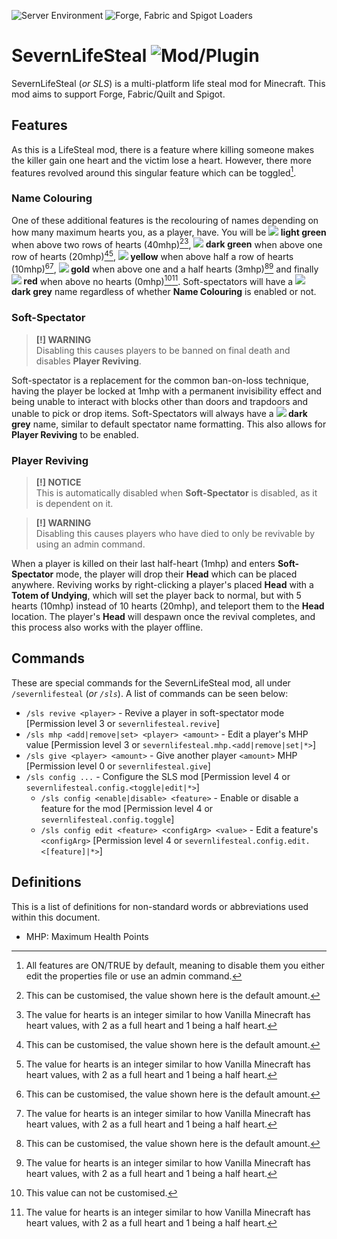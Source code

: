 ![Server Environment](https://img.shields.io/badge/Environment-SERVER-ddd?labelColor=222) ![Forge, Fabric and Spigot Loaders](https://img.shields.io/badge/Loader-FORGE%2C%20FABRIC%20&%20SPIGOT-ddd?labelColor=222)

# SevernLifeSteal ![Mod/Plugin](https://img.shields.io/badge/[%20%20%20%20Mod%2fPlugin-]-22d?labelColor=22d)
SevernLifeSteal (*or SLS*) is a multi-platform life steal mod for Minecraft. This mod aims to support Forge, Fabric/Quilt and Spigot.

## Features
As this is a LifeSteal mod, there is a feature where killing someone makes the killer gain one heart and the victim lose a heart. However, there more features revolved around this singular feature which can be toggled[^1].
### Name Colouring
One of these additional features is the recolouring of names depending on how many maximum hearts you, as a player, have. You will be **![](https://placehold.it/16x16/55ff55/55ff55.png) light green** when above two rows of hearts (40mhp)[^2][^3], **![](https://placehold.it/16x16/00aa00/00aa00.png) dark green** when above one row of hearts (20mhp)[^2][^3], **![](https://placehold.it/16x16/ffff55/ffff55.png) yellow** when above half a row of hearts (10mhp)[^2][^3], **![](https://placehold.it/16x16/ffaa00/ffaa00.png) gold** when above one and a half hearts (3mhp)[^2][^3] and finally **![](https://placehold.it/16x16/ff5555/ff5555.png) red** when above no hearts (0mhp)[^4][^3]. Soft-spectators will have a **![](https://placehold.it/16x16/555555/555555.png) dark grey** name regardless of whether **Name Colouring** is enabled or not.
### Soft-Spectator
> **[!] WARNING**<br>
> Disabling this causes players to be banned on final death and disables **Player Reviving**.

Soft-spectator is a replacement for the common ban-on-loss technique, having the player be locked at 1mhp with a permanent invisibility effect and being unable to interact with blocks other than doors and trapdoors and unable to pick or drop items. Soft-Spectators will always have a **![](https://placehold.it/16x16/555555/555555.png) dark grey** name, similar to default spectator name formatting. This also allows for **Player Reviving** to be enabled.
### Player Reviving
> **[!] NOTICE**<br>
> This is automatically disabled when **Soft-Spectator** is disabled, as it is dependent on it. 

> **[!] WARNING**<br>
> Disabling this causes players who have died to only be revivable by using an admin command.<br>

When a player is killed on their last half-heart (1mhp) and enters **Soft-Spectator** mode, the player will drop their **Head** which can be placed anywhere. Reviving works by right-clicking a player's placed **Head** with a **Totem of Undying**, which will set the player back to normal, but with 5 hearts (10mhp) instead of 10 hearts (20mhp), and teleport them to the **Head** location. The player's **Head** will despawn once the revival completes, and this process also works with the player offline.

## Commands
These are special commands for the SevernLifeSteal mod, all under `/severnlifesteal` (*or `/sls`*). A list of commands can be seen below:
  - `/sls revive <player>` - Revive a player in soft-spectator mode [Permission level 3 or `severnlifesteal.revive`]
  - `/sls mhp <add|remove|set> <player> <amount>` - Edit a player's MHP value [Permission level 3 or `severnlifesteal.mhp.<add|remove|set|*>`]
  - `/sls give <player> <amount>` - Give another player `<amount>` MHP [Permission level 0 or `severnlifesteal.give`]
  - `/sls config ...` - Configure the SLS mod [Permission level 4 or `severnlifesteal.config.<toggle|edit|*>`] 
    - `/sls config <enable|disable> <feature>` - Enable or disable a feature for the mod [Permission level 4 or `severnlifesteal.config.toggle`]
    - `/sls config edit <feature> <configArg> <value>` - Edit a feature's `<configArg>` [Permission level 4 or `severnlifesteal.config.edit.<[feature]|*>`]

## Definitions
This is a list of definitions for non-standard words or abbreviations used within this document.
  - MHP: Maximum Health Points

[^1]: All features are ON/TRUE by default, meaning to disable them you either edit the properties file or use an admin command.
[^2]: This can be customised, the value shown here is the default amount.
[^3]: The value for hearts is an integer similar to how Vanilla Minecraft has heart values, with 2 as a full heart and 1 being a half heart.
[^4]: This value can not be customised.